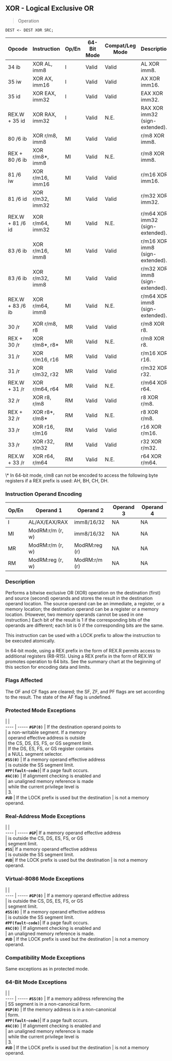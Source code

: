 ## XOR - Logical Exclusive OR

> Operation

``` slim
DEST <- DEST XOR SRC;

```

 Opcode          | Instruction     | Op/En| 64-Bit Mode| Compat/Leg Mode| Description                     
 ---  | --- | --- | --- | --- | ---
 34 ib           | XOR AL, imm8    | I    | Valid      | Valid          | AL XOR imm8.                    
 35 iw           | XOR AX, imm16   | I    | Valid      | Valid          | AX XOR imm16.                   
 35 id           | XOR EAX, imm32  | I    | Valid      | Valid          | EAX XOR imm32.                  
 REX.W + 35 id   | XOR RAX, imm32  | I    | Valid      | N.E.           | RAX XOR imm32 (sign-extended).  
 80 /6 ib        | XOR r/m8, imm8  | MI   | Valid      | Valid          | r/m8 XOR imm8.                  
 REX + 80 /6 ib  | XOR r/m8\*, imm8 | MI   | Valid      | N.E.           | r/m8 XOR imm8.                  
 81 /6 iw        | XOR r/m16, imm16| MI   | Valid      | Valid          | r/m16 XOR imm16.                
 81 /6 id        | XOR r/m32, imm32| MI   | Valid      | Valid          | r/m32 XOR imm32.                
 REX.W + 81 /6 id| XOR r/m64, imm32| MI   | Valid      | N.E.           | r/m64 XOR imm32 (sign-extended).
 83 /6 ib        | XOR r/m16, imm8 | MI   | Valid      | Valid          | r/m16 XOR imm8 (sign-extended). 
 83 /6 ib        | XOR r/m32, imm8 | MI   | Valid      | Valid          | r/m32 XOR imm8 (sign-extended). 
 REX.W + 83 /6 ib| XOR r/m64, imm8 | MI   | Valid      | N.E.           | r/m64 XOR imm8 (sign-extended). 
 30 /r           | XOR r/m8, r8    | MR   | Valid      | Valid          | r/m8 XOR r8.                    
 REX + 30 /r     | XOR r/m8\*, r8\*  | MR   | Valid      | N.E.           | r/m8 XOR r8.                    
 31 /r           | XOR r/m16, r16  | MR   | Valid      | Valid          | r/m16 XOR r16.                  
 31 /r           | XOR r/m32, r32  | MR   | Valid      | Valid          | r/m32 XOR r32.                  
 REX.W + 31 /r   | XOR r/m64, r64  | MR   | Valid      | N.E.           | r/m64 XOR r64.                  
 32 /r           | XOR r8, r/m8    | RM   | Valid      | Valid          | r8 XOR r/m8.                    
 REX + 32 /r     | XOR r8\*, r/m8\*  | RM   | Valid      | N.E.           | r8 XOR r/m8.                    
 33 /r           | XOR r16, r/m16  | RM   | Valid      | Valid          | r16 XOR r/m16.                  
 33 /r           | XOR r32, r/m32  | RM   | Valid      | Valid          | r32 XOR r/m32.                  
 REX.W + 33 /r   | XOR r64, r/m64  | RM   | Valid      | N.E.           | r64 XOR r/m64.                  
<aside class="notification">
\* In 64-bit mode, r/m8 can not be encoded to access the following byte
registers if a REX prefix is used: AH, BH, CH, DH.
</aside>


### Instruction Operand Encoding
 Op/En| Operand 1       | Operand 2    | Operand 3| Operand 4
 ---  | --- | --- | --- | ---
 I    | AL/AX/EAX/RAX   | imm8/16/32   | NA       | NA       
 MI   | ModRM:r/m (r, w)| imm8/16/32   | NA       | NA       
 MR   | ModRM:r/m (r, w)| ModRM:reg (r)| NA       | NA       
 RM   | ModRM:reg (r, w)| ModRM:r/m (r)| NA       | NA       

### Description
Performs a bitwise exclusive OR (XOR) operation on the destination (first) and
source (second) operands and stores the result in the destination operand location.
The source operand can be an immediate, a register, or a memory location; the
destination operand can be a register or a memory location. (However, two memory
operands cannot be used in one instruction.) Each bit of the result is 1 if
the corresponding bits of the operands are different; each bit is 0 if the corresponding
bits are the same.

This instruction can be used with a LOCK prefix to allow the instruction to
be executed atomically.

In 64-bit mode, using a REX prefix in the form of REX.R permits access to additional
registers (R8-R15). Using a REX prefix in the form of REX.W promotes operation
to 64 bits. See the summary chart at the beginning of this section for encoding
data and limits.



### Flags Affected
The OF and CF flags are cleared; the SF, ZF, and PF flags are set according
to the result. The state of the AF flag is undefined.


### Protected Mode Exceptions
   | |  
---- | -----
 **``#GP(0)``**         | If the destination operand points to          
                | a non-writable segment. If a memory           
                | operand effective address is outside          
                | the CS, DS, ES, FS, or GS segment limit.      
                | If the DS, ES, FS, or GS register contains    
                | a NULL segment selector.                      
 **``#SS(0)``**         | If a memory operand effective address         
                | is outside the SS segment limit.              
 **``#PF(fault-code)``**| If a page fault occurs.                       
 **``#AC(0)``**         | If alignment checking is enabled and          
                | an unaligned memory reference is made         
                | while the current privilege level is          
                | 3.                                            
 **``#UD``**            | If the LOCK prefix is used but the destination
                | is not a memory operand.                      

### Real-Address Mode Exceptions
   | |  
---- | -----
 **``#GP``**| If a memory operand effective address         
    | is outside the CS, DS, ES, FS, or GS          
    | segment limit.                                
 **``#SS``**| If a memory operand effective address         
    | is outside the SS segment limit.              
 **``#UD``**| If the LOCK prefix is used but the destination
    | is not a memory operand.                      

### Virtual-8086 Mode Exceptions
   | |  
---- | -----
 **``#GP(0)``**         | If a memory operand effective address         
                | is outside the CS, DS, ES, FS, or GS          
                | segment limit.                                
 **``#SS(0)``**         | If a memory operand effective address         
                | is outside the SS segment limit.              
 **``#PF(fault-code)``**| If a page fault occurs.                       
 **``#AC(0)``**         | If alignment checking is enabled and          
                | an unaligned memory reference is made.        
 **``#UD``**            | If the LOCK prefix is used but the destination
                | is not a memory operand.                      

### Compatibility Mode Exceptions
Same exceptions as in protected mode.


### 64-Bit Mode Exceptions
   | |  
---- | -----
 **``#SS(0)``**         | If a memory address referencing the           
                | SS segment is in a non-canonical form.        
 **``#GP(0)``**         | If the memory address is in a non-canonical   
                | form.                                         
 **``#PF(fault-code)``**| If a page fault occurs.                       
 **``#AC(0)``**         | If alignment checking is enabled and          
                | an unaligned memory reference is made         
                | while the current privilege level is          
                | 3.                                            
 **``#UD``**            | If the LOCK prefix is used but the destination
                | is not a memory operand.                      
